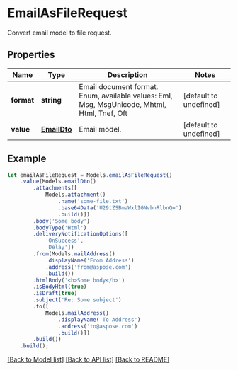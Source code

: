 # EmailAsFileRequest

Convert email model to file request.             

## Properties
Name | Type | Description | Notes
---- | ---- | ----------- | -----
**format** | **string** | Email document format. Enum, available values: Eml, Msg, MsgUnicode, Mhtml, Html, Tnef, Oft | [default to undefined]
**value** | [**EmailDto**](EmailDto.md) | Email model.              | [default to undefined]


## Example
```typescript
let emailAsFileRequest = Models.emailAsFileRequest()
    .value(Models.emailDto()
        .attachments([
            Models.attachment()
                .name('some-file.txt')
                .base64Data('U29tZSBmaWxlIGNvbnRlbnQ=')
                .build()])
        .body('Some body')
        .bodyType('Html')
        .deliveryNotificationOptions([
            'OnSuccess',
            'Delay'])
        .from(Models.mailAddress()
            .displayName('From Address')
            .address('from@aspose.com')
            .build())
        .htmlBody('<b>Some body</b>')
        .isBodyHtml(true)
        .isDraft(true)
        .subject('Re: Some subject')
        .to([
            Models.mailAddress()
                .displayName('To Address')
                .address('to@aspose.com')
                .build()])
        .build())
    .build();
```


[[Back to Model list]](README.md#documentation-for-models) [[Back to API list]](README.md#documentation-for-api-endpoints) [[Back to README]](README.md)

